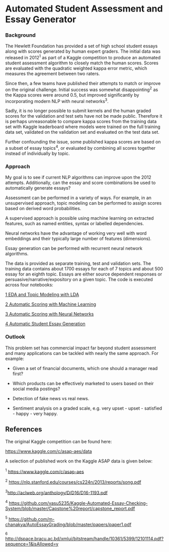 ﻿
# Automated Student Assessment and Essay Generator

### Background

The Hewlett Foundation has provided a set of high school student essays along with scores generated by human expert graders. The initial data was released in 2012<sup>1</sup> as part of a Kaggle competition to produce an automated student assessment algorithm to closely match the human scores. Scores are evaluated with the quadratic weighted kappa error metric, which measures the agreement between two raters.

Since then, a few teams have published their attempts to match or improve on the original challenge. Initial success was somewhat disappointing<sup>2</sup> as the Kappa scores were around 0.5, but improved significantly by incorporating modern NLP with neural networks<sup>3</sup>.

Sadly, it is no longer possible to submit kernels and the human graded scores for the validation and test sets have not be made public. Therefore it is perhaps unreasonable to compare kappa scores from the training data set with Kaggle leaderboard where models were trained on the full training data set, validated on the validation set and evaluated on the test data set.

Further confounding the issue, some published kappa scores are based on a subset of essay topics<sup>4</sup>, or evaluated by combining all scores together instead of individually by topic.

### Approach

My goal is to see if current NLP algorithms can improve upon the 2012 attempts. Additionally, can the essay and score combinations be used to automatically generate essays? 

Assessment can be performed in a variety of ways. For example, in an unsupervised approach, topic modeling can be performed to assign scores based on derived word probabilities.

A supervised approach is possible using machine learning on extracted features, such as named entities, syntax or labelled dependencies.

Neural networks have the advantage of working very well with word embeddings and their typically large number of features (dimensions).

Essay generation can be performed with recurrent neural network algorithms.

The data is provided as separate training, test and validation sets. The training data contains about 1700 essays for each of 7 topics and about 500 essay for an eighth topic. Essays are either source dependent responses or persuasive/narrative/expository on a given topic. The code is executed across four notebooks:

[1 EDA and Topic Modeling with LDA](0_EDA_and_Topic_Modeling_with_LDA.ipynb)

[2 Automatic Scoring with Machine Learning](1_Automatic_Scoring_with_Machine_Learning.ipynb)

[3 Automatic Scoring with Neural Networks](2_Automatic_Scoring_with_Neural_Networks.ipynb)

[4 Automatic Student Essay Generation](3_ASAP_Essay_Generator.ipynb)

### Outlook
This problem set has commercial impact far beyond student assessment and many applications can be tackled with nearly the same approach. For example:

* Given a set of financial documents, which one should a manager read first? 

* Which products can be effectively marketed to users based on their social media postings? 

* Detection of fake news vs real news.

* Sentiment analysis on a graded scale, e.g. very upset - upset - satisfied - happy - very happy.


## References

The original Kaggle competition can be found here:

https://www.kaggle.com/c/asap-aes/data

A selection of published work on the Kaggle ASAP data is given below:

<sup>1</sup> https://www.kaggle.com/c/asap-aes

<sup>2</sup> https://nlp.stanford.edu/courses/cs224n/2013/reports/song.pdf

<sup>3</sup>http://aclweb.org/anthology/D/D16/D16-1193.pdf 

<sup>4</sup> https://github.com/vasu5235/Kaggle-Automated-Essay-Checking-System/blob/master/Capstone%20report/capstone_report.pdf

<sup>5</sup> https://github.com/m-chanakya/AutoEssayGrading/blob/master/papers/paper1.pdf

<sup>6</sup> http://dspace.bracu.ac.bd/xmlui/bitstream/handle/10361/5399/12101114.pdf?sequence=1&isAllowed=y
